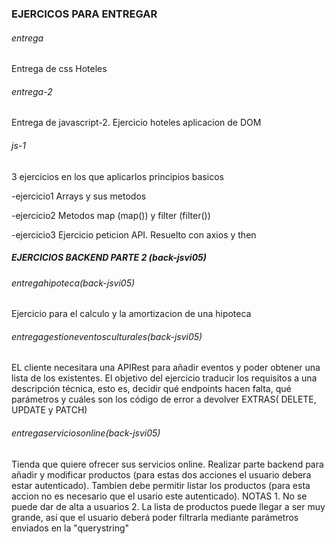 ### EJERCICOS PARA ENTREGAR

###### entrega
Entrega de css Hoteles

###### entrega-2
Entrega de javascript-2. Ejercicio hoteles aplicacion de DOM

###### js-1 
3 ejercicios en los que aplicarlos principios basicos


-ejercicio1
Arrays y sus metodos

-ejercicio2
Metodos map (map()) y filter (filter())

-ejercicio3
Ejercicio peticion API. Resuelto con axios y then



##### EJERCICIOS BACKEND PARTE 2 (back-jsvi05)


###### entregahipoteca(back-jsvi05)

Ejercicio para el calculo y la amortizacion de una hipoteca


###### entregagestioneventosculturales(back-jsvi05)

EL cliente necesitara una APIRest para añadir eventos y poder obtener una lista de los existentes.
El objetivo del ejercicio traducir los requisitos a una descripción
técnica, esto es, decidir qué endpoints hacen falta, qué parámetros y cuáles 
son los código de error a devolver
EXTRAS( DELETE, UPDATE y PATCH)

###### entregaserviciosonline(back-jsvi05)
Tienda que quiere ofrecer sus servicios online. Realizar parte backend para añadir y modificar productos
(para estas dos acciones el usuario debera estar autenticado). Tambien debe permitir listar los productos
(para esta accion no es necesario que el usario este autenticado). NOTAS 1. No se puede dar de alta a usuarios
2. La lista de productos puede llegar a ser muy grande, así que el usuario deberá poder filtrarla mediante parámetros enviados en la "querystring"




